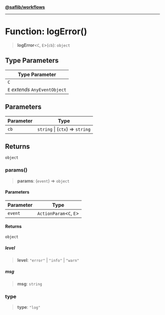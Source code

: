 [**@saflib/workflows**](../index.md)

***

# Function: logError()

> **logError**\<`C`, `E`\>(`cb`): `object`

## Type Parameters

| Type Parameter |
| ------ |
| `C` |
| `E` *extends* `AnyEventObject` |

## Parameters

| Parameter | Type |
| ------ | ------ |
| `cb` | `string` \| (`ctx`) => `string` |

## Returns

`object`

### params()

> **params**: (`event`) => `object`

#### Parameters

| Parameter | Type |
| ------ | ------ |
| `event` | `ActionParam`\<`C`, `E`\> |

#### Returns

`object`

##### level

> **level**: `"error"` \| `"info"` \| `"warn"`

##### msg

> **msg**: `string`

### type

> **type**: `"log"`
